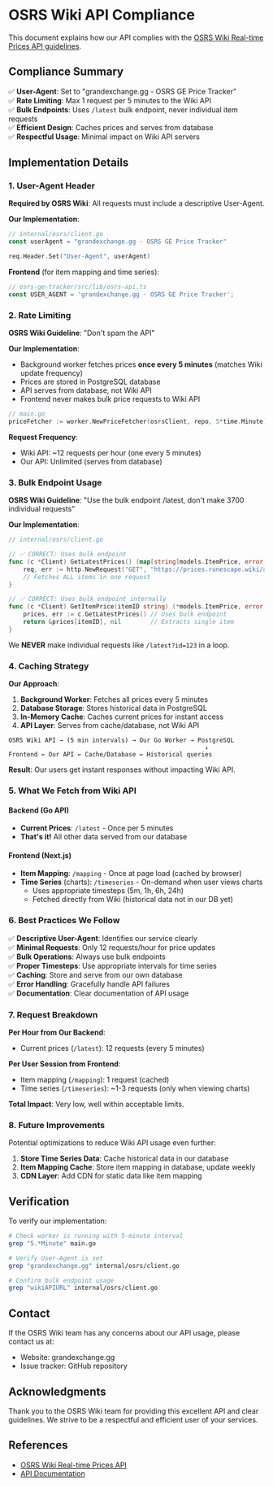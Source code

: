 # OSRS Wiki API Compliance

This document explains how our API complies with the [OSRS Wiki Real-time Prices API guidelines](https://oldschool.runescape.wiki/w/RuneScape:Real-time_Prices).

## Compliance Summary

✅ **User-Agent**: Set to "grandexchange.gg - OSRS GE Price Tracker"  
✅ **Rate Limiting**: Max 1 request per 5 minutes to the Wiki API  
✅ **Bulk Endpoints**: Uses `/latest` bulk endpoint, never individual item requests  
✅ **Efficient Design**: Caches prices and serves from database  
✅ **Respectful Usage**: Minimal impact on Wiki API servers

## Implementation Details

### 1. User-Agent Header

**Required by OSRS Wiki**: All requests must include a descriptive User-Agent.

**Our Implementation**:
```go
// internal/osrs/client.go
const userAgent = "grandexchange.gg - OSRS GE Price Tracker"

req.Header.Set("User-Agent", userAgent)
```

**Frontend** (for item mapping and time series):
```typescript
// osrs-ge-tracker/src/lib/osrs-api.ts
const USER_AGENT = 'grandexchange.gg - OSRS GE Price Tracker';
```

### 2. Rate Limiting

**OSRS Wiki Guideline**: "Don't spam the API"

**Our Implementation**:
- Background worker fetches prices **once every 5 minutes** (matches Wiki update frequency)
- Prices are stored in PostgreSQL database
- API serves from database, not Wiki API
- Frontend never makes bulk price requests to Wiki API

```go
// main.go
priceFetcher := worker.NewPriceFetcher(osrsClient, repo, 5*time.Minute)
```

**Request Frequency**:
- Wiki API: ~12 requests per hour (one every 5 minutes)
- Our API: Unlimited (serves from database)

### 3. Bulk Endpoint Usage

**OSRS Wiki Guideline**: "Use the bulk endpoint /latest, don't make 3700 individual requests"

**Our Implementation**:
```go
// internal/osrs/client.go

// ✅ CORRECT: Uses bulk endpoint
func (c *Client) GetLatestPrices() (map[string]models.ItemPrice, error) {
    req, err := http.NewRequest("GET", "https://prices.runescape.wiki/api/v1/osrs/latest", nil)
    // Fetches ALL items in one request
}

// ✅ CORRECT: Uses bulk endpoint internally
func (c *Client) GetItemPrice(itemID string) (*models.ItemPrice, error) {
    prices, err := c.GetLatestPrices() // Uses bulk endpoint
    return &prices[itemID], nil        // Extracts single item
}
```

We **NEVER** make individual requests like `/latest?id=123` in a loop.

### 4. Caching Strategy

**Our Approach**:
1. **Background Worker**: Fetches all prices every 5 minutes
2. **Database Storage**: Stores historical data in PostgreSQL
3. **In-Memory Cache**: Caches current prices for instant access
4. **API Layer**: Serves from cache/database, not Wiki API

```
OSRS Wiki API → (5 min intervals) → Our Go Worker → PostgreSQL
                                                      ↓
Frontend ← Our API ← Cache/Database ← Historical queries
```

**Result**: Our users get instant responses without impacting Wiki API.

### 5. What We Fetch from Wiki API

#### Backend (Go API)
- **Current Prices**: `/latest` - Once per 5 minutes
- **That's it!** All other data served from our database

#### Frontend (Next.js)
- **Item Mapping**: `/mapping` - Once at page load (cached by browser)
- **Time Series** (charts): `/timeseries` - On-demand when user views charts
  - Uses appropriate timesteps (5m, 1h, 6h, 24h)
  - Fetched directly from Wiki (historical data not in our DB yet)

### 6. Best Practices We Follow

✅ **Descriptive User-Agent**: Identifies our service clearly  
✅ **Minimal Requests**: Only 12 requests/hour for price updates  
✅ **Bulk Operations**: Always use bulk endpoints  
✅ **Proper Timesteps**: Use appropriate intervals for time series  
✅ **Caching**: Store and serve from our own database  
✅ **Error Handling**: Gracefully handle API failures  
✅ **Documentation**: Clear documentation of API usage  

### 7. Request Breakdown

**Per Hour from Our Backend**:
- Current prices (`/latest`): 12 requests (every 5 minutes)

**Per User Session from Frontend**:
- Item mapping (`/mapping`): 1 request (cached)
- Time series (`/timeseries`): ~1-3 requests (only when viewing charts)

**Total Impact**: Very low, well within acceptable limits.

### 8. Future Improvements

Potential optimizations to reduce Wiki API usage even further:

1. **Store Time Series Data**: Cache historical data in our database
2. **Item Mapping Cache**: Store item mapping in database, update weekly
3. **CDN Layer**: Add CDN for static data like item mapping

## Verification

To verify our implementation:

```bash
# Check worker is running with 5-minute interval
grep "5.*Minute" main.go

# Verify User-Agent is set
grep "grandexchange.gg" internal/osrs/client.go

# Confirm bulk endpoint usage
grep "wikiAPIURL" internal/osrs/client.go
```

## Contact

If the OSRS Wiki team has any concerns about our API usage, please contact us at:
- Website: grandexchange.gg
- Issue tracker: GitHub repository

## Acknowledgments

Thank you to the OSRS Wiki team for providing this excellent API and clear guidelines. We strive to be a respectful and efficient user of your services.

## References

- [OSRS Wiki Real-time Prices API](https://oldschool.runescape.wiki/w/RuneScape:Real-time_Prices)
- [API Documentation](https://oldschool.runescape.wiki/w/RuneScape:Real-time_Prices/API)